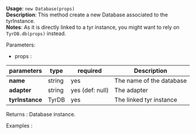 **Usage**: `new Database(props)`  
**Description**: This method create a new Database associated to the tyrInstance.   
**Notes**: As it is directly linked to a tyr instance, you might want to rely on `TyrDB.db(props)` instead.   

Parameters: 

- props : 

| parameters                    | type            | required       | Description                                                                                                                                                                    |  
|-------------------------------|-----------------|----------------| --------------------------------------------------------------------------------- |
| **name**                      | string          | yes            | The  name of the database                                                       |
| **adapter**                   | string          | yes (def: null)| The adapter                                                    |
| **tyrInstance**               | TyrDB           | yes            | The linked tyr instance                                                           |

Returns : Database instance.

Examples : 

```js

```
